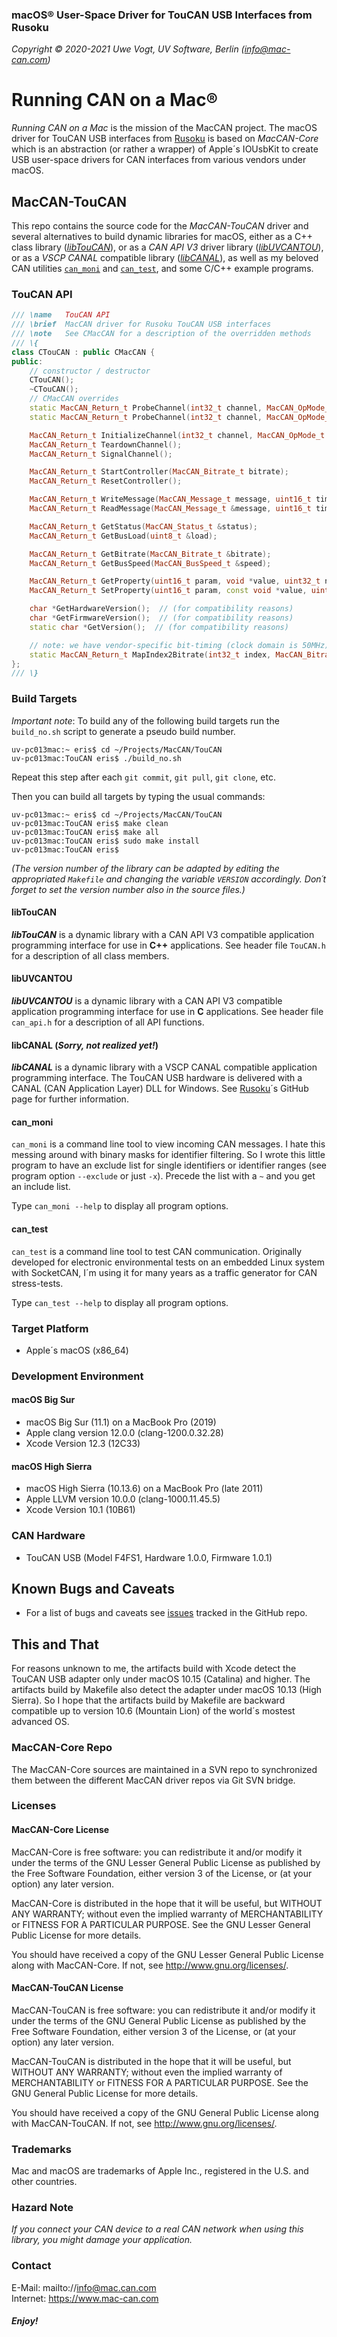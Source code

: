 ### macOS&reg; User-Space Driver for TouCAN USB Interfaces from Rusoku

_Copyright &copy; 2020-2021  Uwe Vogt, UV Software, Berlin (info@mac-can.com)_

# Running CAN on a Mac&reg;

_Running CAN on a Mac_ is the mission of the MacCAN project.
The macOS driver for TouCAN USB interfaces from [Rusoku](https://www.rusoku.com) is based on _MacCAN-Core_ which is an abstraction (or rather a wrapper) of Apple´s IOUsbKit to create USB user-space drivers for CAN interfaces from various vendors under macOS.

## MacCAN-TouCAN

This repo contains the source code for the _MacCAN-TouCAN_ driver and several alternatives to build dynamic libraries for macOS,
either as a C++ class library ([_libTouCAN_](#libTouCAN)),
or as a _CAN API V3_ driver library ([_libUVCANTOU_](#libUVCANTOU)),
or as a _VSCP CANAL_ compatible library ([_libCANAL_](#libCANAL)),
as well as my beloved CAN utilities [`can_moni`](#can_moni) and [`can_test`](#can_test), and some C/C++ example programs.


### TouCAN API

```C++
/// \name   TouCAN API
/// \brief  MacCAN driver for Rusoku TouCAN USB interfaces
/// \note   See CMacCAN for a description of the overridden methods
/// \{
class CTouCAN : public CMacCAN {
public:
    // constructor / destructor
    CTouCAN();
    ~CTouCAN();
    // CMacCAN overrides
    static MacCAN_Return_t ProbeChannel(int32_t channel, MacCAN_OpMode_t opMode, const void *param, EChannelState &state);
    static MacCAN_Return_t ProbeChannel(int32_t channel, MacCAN_OpMode_t opMode, EChannelState &state);

    MacCAN_Return_t InitializeChannel(int32_t channel, MacCAN_OpMode_t opMode, const void *param = NULL);
    MacCAN_Return_t TeardownChannel();
    MacCAN_Return_t SignalChannel();

    MacCAN_Return_t StartController(MacCAN_Bitrate_t bitrate);
    MacCAN_Return_t ResetController();

    MacCAN_Return_t WriteMessage(MacCAN_Message_t message, uint16_t timeout = 0U);
    MacCAN_Return_t ReadMessage(MacCAN_Message_t &message, uint16_t timeout = CANREAD_INFINITE);

    MacCAN_Return_t GetStatus(MacCAN_Status_t &status);
    MacCAN_Return_t GetBusLoad(uint8_t &load);

    MacCAN_Return_t GetBitrate(MacCAN_Bitrate_t &bitrate);
    MacCAN_Return_t GetBusSpeed(MacCAN_BusSpeed_t &speed);

    MacCAN_Return_t GetProperty(uint16_t param, void *value, uint32_t nbytes);
    MacCAN_Return_t SetProperty(uint16_t param, const void *value, uint32_t nbytes);

    char *GetHardwareVersion();  // (for compatibility reasons)
    char *GetFirmwareVersion();  // (for compatibility reasons)
    static char *GetVersion();  // (for compatibility reasons)

    // note: we have vendor-specific bit-timing (clock domain is 50MHz)
    static MacCAN_Return_t MapIndex2Bitrate(int32_t index, MacCAN_Bitrate_t &bitrate);
};
/// \}
```

### Build Targets

_Important note_: To build any of the following build targets run the `build_no.sh` script to generate a pseudo build number.
```
uv-pc013mac:~ eris$ cd ~/Projects/MacCAN/TouCAN
uv-pc013mac:TouCAN eris$ ./build_no.sh
```
Repeat this step after each `git commit`, `git pull`, `git clone`, etc.

Then you can build all targets by typing the usual commands:
```
uv-pc013mac:~ eris$ cd ~/Projects/MacCAN/TouCAN
uv-pc013mac:TouCAN eris$ make clean
uv-pc013mac:TouCAN eris$ make all
uv-pc013mac:TouCAN eris$ sudo make install
uv-pc013mac:TouCAN eris$
```
_(The version number of the library can be adapted by editing the appropriated `Makefile` and changing the variable `VERSION` accordingly. Don´t forget to set the version number also in the source files.)_

#### libTouCAN

___libTouCAN___ is a dynamic library with a CAN API V3 compatible application programming interface for use in __C++__ applications.
See header file `TouCAN.h` for a description of all class members.

#### libUVCANTOU

___libUVCANTOU___ is a dynamic library with a CAN API V3 compatible application programming interface for use in __C__ applications.
See header file `can_api.h` for a description of all API functions.

#### libCANAL (_Sorry, not realized yet!_)

___libCANAL___ is a dynamic library with a VSCP CANAL compatible application programming interface.
The TouCAN USB hardware is delivered with a CANAL (CAN Application Layer) DLL for Windows.
See [Rusoku](https://github.com/rusoku)´s GitHub page for further information.

#### can_moni

`can_moni` is a command line tool to view incoming CAN messages.
I hate this messing around with binary masks for identifier filtering.
So I wrote this little program to have an exclude list for single identifiers or identifier ranges (see program option `--exclude` or just `-x`). Precede the list with a `~` and you get an include list.

Type `can_moni --help` to display all program options.

#### can_test

`can_test` is a command line tool to test CAN communication.
Originally developed for electronic environmental tests on an embedded Linux system with SocketCAN, I´m using it for many years as a traffic generator for CAN stress-tests.

Type `can_test --help` to display all program options.

### Target Platform

- Apple´s macOS (x86_64)

### Development Environment

#### macOS Big Sur

- macOS Big Sur (11.1) on a MacBook Pro (2019)
- Apple clang version 12.0.0 (clang-1200.0.32.28)
- Xcode Version 12.3 (12C33)

#### macOS High Sierra

- macOS High Sierra (10.13.6) on a MacBook Pro (late 2011)
- Apple LLVM version 10.0.0 (clang-1000.11.45.5)
- Xcode Version 10.1 (10B61)

### CAN Hardware

- TouCAN USB (Model F4FS1, Hardware 1.0.0, Firmware 1.0.1)

## Known Bugs and Caveats

- For a list of bugs and caveats see [issues](https://github.com/mac-can/RusokuCAN/issues) tracked in the GitHub repo.

## This and That

For reasons unknown to me, the artifacts build with Xcode detect the TouCAN USB adapter only under macOS 10.15 (Catalina) and higher.
The artifacts build by Makefile also detect the adapter under macOS 10.13 (High Sierra).
So I hope that the artifacts build by Makefile are backward compatible up to version 10.6 (Mountain Lion) of the world´s mostest advanced OS.

### MacCAN-Core Repo

The MacCAN-Core sources are maintained in a SVN repo to synchronized them between the different MacCAN driver repos via Git SVN bridge.

### Licenses

#### MacCAN-Core License

MacCAN-Core is free software: you can redistribute it and/or modify
it under the terms of the GNU Lesser General Public License as published by
the Free Software Foundation, either version 3 of the License, or
(at your option) any later version.

MacCAN-Core is distributed in the hope that it will be useful,
but WITHOUT ANY WARRANTY; without even the implied warranty of
MERCHANTABILITY or FITNESS FOR A PARTICULAR PURPOSE.  See the
GNU Lesser General Public License for more details.

You should have received a copy of the GNU Lesser General Public License
along with MacCAN-Core.  If not, see <http://www.gnu.org/licenses/>.

#### MacCAN-TouCAN License

MacCAN-TouCAN is free software: you can redistribute it and/or modify
it under the terms of the GNU General Public License as published by
the Free Software Foundation, either version 3 of the License, or
(at your option) any later version.

MacCAN-TouCAN is distributed in the hope that it will be useful,
but WITHOUT ANY WARRANTY; without even the implied warranty of
MERCHANTABILITY or FITNESS FOR A PARTICULAR PURPOSE.  See the
GNU General Public License for more details.

You should have received a copy of the GNU General Public License
along with MacCAN-TouCAN.  If not, see <http://www.gnu.org/licenses/>.

### Trademarks

Mac and macOS are trademarks of Apple Inc., registered in the U.S. and other countries.

### Hazard Note

_If you connect your CAN device to a real CAN network when using this library, you might damage your application._

### Contact

E-Mail: mailto://info@mac.can.com \
Internet: https://www.mac-can.com

##### *Enjoy!*
